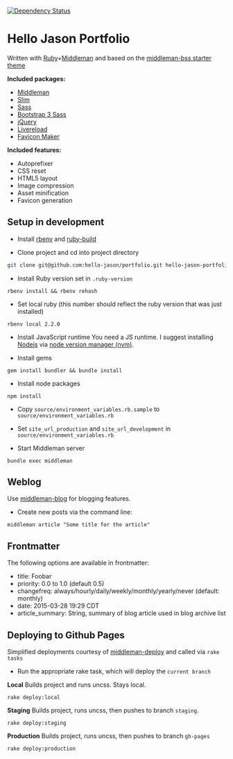 [![Dependency Status](https://gemnasium.com/hello-jason/portfolio.svg)](https://gemnasium.com/hello-jason/portfolio)

# Hello Jason Portfolio

Written with [Ruby](https://www.ruby-lang.org/en/)+[Middleman](http://middlemanapp.com) and based on the [middleman-bss starter theme](https://github.com/hello-jason/middleman-bss)

**Included packages:**

* [Middleman](http://middlemanapp.com/)
* [Slim](http://slim-lang.com/)
* [Sass](http://sass-lang.com/)
* [Bootstrap 3 Sass](https://github.com/twbs/bootstrap-sass)
* [jQuery](http://jquery.com/)
* [Livereload](https://github.com/middleman/middleman-livereload)
* [Favicon Maker](https://github.com/follmann/middleman-favicon-maker)

**Included features:**

* Autoprefixer
* CSS reset
* HTML5 layout
* Image compression
* Asset minification
* Favicon generation

## Setup in development

* Install [rbenv](https://github.com/sstephenson/rbenv) and [ruby-build](https://github.com/sstephenson/ruby-build#installing-as-an-rbenv-plugin-recommended)

* Clone project and cd into project directory

```bash
git clone git@github.com:hello-jason/portfolio.git hello-jason-portfolio && cd hello-jason-portfolio
```

* Install Ruby version set in `.ruby-version`

```
rbenv install && rbenv rehash
```

* Set local ruby (this number should reflect the ruby version that was just installed)

```
rbenv local 2.2.0
```

* Install JavaScript runtime
You need a JS runtime. I suggest installing [Nodejs](http://nodejs.org/) via [node version manager (nvm)](https://github.com/creationix/nvm).

* Install gems

```
gem install bundler && bundle install
```

* Install node packages

```
npm install
```

* Copy `source/environment_variables.rb.sample` to `source/environment_variables.rb`

* Set `site_url_production` and `site_url_development` in `source/environment_variables.rb`

* Start Middleman server

```
bundle exec middleman
```

## Weblog

Use [middleman-blog](https://middlemanapp.com/basics/blogging/) for blogging features.

* Create new posts via the command line:

```
middleman article "Some title for the article"
```

## Frontmatter

The following options are available in frontmatter:

* title: Foobar
* priority: 0.0 to 1.0 (default 0.5)
* changefreq: always/hourly/daily/weekly/monthly/yearly/never (default: monthly)
* date: 2015-03-28 19:29 CDT
* article_summary: String, summary of blog article used in blog archive list

## Deploying to Github Pages

Simplified deployments courtesy of [middleman-deploy](https://github.com/middleman-contrib/middleman-deploy) and called via `rake tasks`
* Run the appropriate rake task, which will deploy the `current branch`

**Local**
Builds project and runs uncss. Stays local.

```
rake deploy:local
```

**Staging**
Builds project, runs uncss, then pushes to branch `staging`.

```
rake deploy:staging
```

**Production**
Builds project, runs uncss, then pushes to branch `gh-pages`

```
rake deploy:production
```
